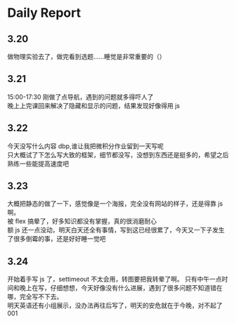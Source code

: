 # Daily Report

## 3.20

做物理实验去了，做完看到选题……睡觉是非常重要的（）

## 3.21

15:00-17:30 刚做了点导航，遇到的问题就多得吓人了  
晚上上完课回来解决了隐藏和显示的问题，结果发现好像得用 js

## 3.22

今天没写什么内容 dbp,谁让我把微积分作业留到一天写呢  
只大概试了下怎么写大致的框架，细节都没写，没想到东西还是挺多的，希望之后熟练一些能提高速度吧

## 3.23

大概把静态的做了一下，感觉像是一个海报，完全没有网站的样子，还是得靠 js 啊。  
被 flex 搞晕了，好多知识都没有掌握，真的很消磨耐心  
额 js 还一点没动，明天白天还全有事情，写到这已经很累了，今天又一下子发生了很多倒霉的事，还是好好睡一觉吧

## 3.24

开始着手写 js 了，settimeout 不太会用，转图要把我转晕了啊。
只有中午一点时间和晚上在写，仔细想想，今天好像没有什么进展，遇到了很多问题不知道错在哪，完全写不下去。  
明天英语还有小组展示，没办法再往后写了，明天的安危就在于今晚，对不起了 001
